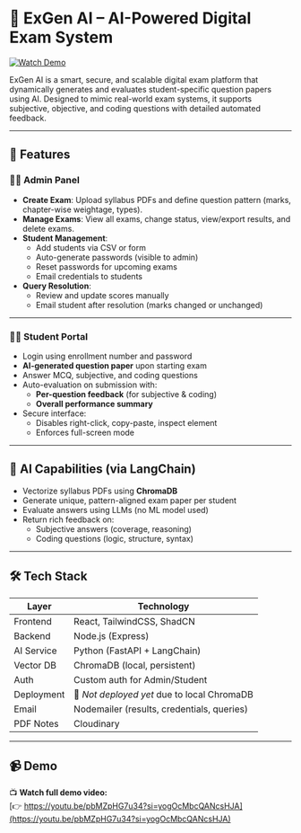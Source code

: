 # 🧠 ExGen AI – AI-Powered Digital Exam System

[![Watch Demo](https://img.shields.io/badge/Demo-YouTube-red)](https://youtu.be/OjIBbQ64HsM)

ExGen AI is a smart, secure, and scalable digital exam platform that dynamically generates and evaluates student-specific question papers using AI. Designed to mimic real-world exam systems, it supports subjective, objective, and coding questions with detailed automated feedback.

---

## 🚀 Features

### 👨‍🏫 Admin Panel
- **Create Exam**: Upload syllabus PDFs and define question pattern (marks, chapter-wise weightage, types).
- **Manage Exams**: View all exams, change status, view/export results, and delete exams.
- **Student Management**:
  - Add students via CSV or form
  - Auto-generate passwords (visible to admin)
  - Reset passwords for upcoming exams
  - Email credentials to students
- **Query Resolution**:
  - Review and update scores manually
  - Email student after resolution (marks changed or unchanged)

---

### 🧑‍🎓 Student Portal
- Login using enrollment number and password
- **AI-generated question paper** upon starting exam
- Answer MCQ, subjective, and coding questions
- Auto-evaluation on submission with:
  - **Per-question feedback** (for subjective & coding)
  - **Overall performance summary**
- Secure interface:
  - Disables right-click, copy-paste, inspect element
  - Enforces full-screen mode  

---

## 🧠 AI Capabilities (via LangChain)
- Vectorize syllabus PDFs using **ChromaDB**
- Generate unique, pattern-aligned exam paper per student
- Evaluate answers using LLMs (no ML model used)
- Return rich feedback on:
  - Subjective answers (coverage, reasoning)
  - Coding questions (logic, structure, syntax)

---

## 🛠 Tech Stack

| Layer       | Technology                    |
|-------------|-------------------------------|
| Frontend    | React, TailwindCSS, ShadCN     |
| Backend     | Node.js (Express)              |
| AI Service  | Python (FastAPI + LangChain)   |
| Vector DB   | ChromaDB (local, persistent)   |
| Auth        | Custom auth for Admin/Student  |
| Deployment  | 🔧 *Not deployed yet* due to local ChromaDB |
| Email       | Nodemailer (results, credentials, queries) |
| PDF Notes       | Cloudinary |

---

## 📹 Demo

📺 **Watch full demo video:**  
[👉 https://youtu.be/pbMZpHG7u34?si=yogOcMbcQANcsHJA](https://youtu.be/pbMZpHG7u34?si=yogOcMbcQANcsHJA)
